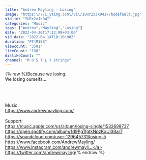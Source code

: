 ```yaml
---
title: "Andrew Mayling - Losing"
image: "https:\/\/i.ytimg.com\/vi\/IURr2xJk04I\/hqdefault.jpg"
vid_id: "IURr2xJk04I"
categories: "Music"
tags: ["Andrew","Mayling","Losing"]
date: "2022-04-26T17:12:08+03:00"
vid_date: "2022-04-14T18:10:00Z"
duration: "PT4M15S"
viewcount: "3501"
likeCount: "160"
dislikeCount: ""
channel: "M O S T L Y strings"
---
```

{% raw %}Because we losing.<br />We losing ourselfs....<br /><br /><br /><br /><br />Music:<br /><a rel="nofollow" target="blank" href="https://www.andrewmayling.com/​">https://www.andrewmayling.com/​</a><br /><br />Support:<br /><a rel="nofollow" target="blank" href="https://music.apple.com/us/album/losing-single/1533698737">https://music.apple.com/us/album/losing-single/1533698737</a><br /><a rel="nofollow" target="blank" href="https://open.spotify.com/album/1d9PgTtgtkNpzKxUI3Bar7">https://open.spotify.com/album/1d9PgTtgtkNpzKxUI3Bar7</a><br /><a rel="nofollow" target="blank" href="https://soundcloud.com/user-129645731/losing-5">https://soundcloud.com/user-129645731/losing-5</a><br /><a rel="nofollow" target="blank" href="https://www.facebook.com/AndrewMayling/​">https://www.facebook.com/AndrewMayling/​</a><br /><a rel="nofollow" target="blank" href="https://www.instagram.com/andrewmayli...">https://www.instagram.com/andrewmayli...</a><br /><a rel="nofollow" target="blank" href="https://twitter.com/andrewmayling​">https://twitter.com/andrewmayling​</a>{% endraw %}
